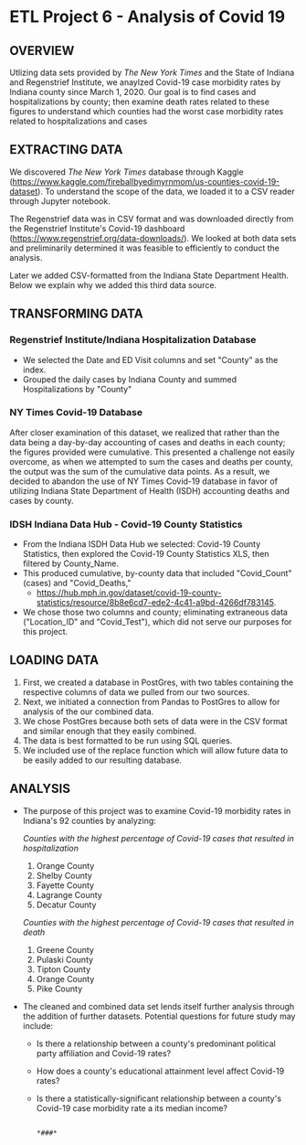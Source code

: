 # ETL Project 6 - Analysis of Covid 19

## OVERVIEW

Utlizing data sets provided by *The New York Times* and the State of Indiana and Regenstrief Institute, we anaylzed Covid-19 case morbidity rates by Indiana county since March 1, 2020. Our goal is to find cases and hospitalizations by county; then examine death rates related to these figures to understand which counties had the worst case morbidity rates related to hospitalizations and cases

## EXTRACTING DATA 

We discovered *The New York Times* database through Kaggle (https://www.kaggle.com/fireballbyedimyrnmom/us-counties-covid-19-dataset). To understand the scope of the data, we loaded it to a CSV reader through Jupyter notebook. 

The Regenstrief data was in CSV format and was downloaded directly from the Regenstrief Institute's Covid-19 dashboard (https://www.regenstrief.org/data-downloads/). We looked at both data sets and preliminarily determined it was feasible to efficiently to conduct the analysis.

Later we added CSV-formatted from the Indiana State Department Health. Below we explain why we added this third data source. 

## TRANSFORMING DATA

### Regenstrief Institute/Indiana Hospitalization Database 

- We selected the Date and ED Visit columns and set "County" as the index. 
- Grouped the daily cases by Indiana County and summed Hospitalizations by "County"

### NY Times Covid-19 Database

After closer examination of this dataset, we realized that rather than the data being a day-by-day accounting of cases and deaths in each county; the figures provided were cumulative. This presented a challenge not easily overcome, as when we attempted to sum the cases and deaths per county, the output was the sum of the cumulative data points. As a result, we decided to abandon the use of NY Times Covid-19 database in favor of utilizing Indiana State Department of Health (ISDH) accounting deaths and cases by county.

### IDSH Indiana Data Hub - Covid-19 County Statistics 

- From the Indiana ISDH Data Hub we selected: Covid-19 County Statistics, then explored the Covid-19 County Statistics XLS, then filtered by County_Name.
- This produced cumulative, by-county data that included "Covid_Count" (cases) and "Covid_Deaths," 
  - https://hub.mph.in.gov/dataset/covid-19-county-statistics/resource/8b8e6cd7-ede2-4c41-a9bd-4266df783145.
- We chose those two columns and county; eliminating extraneous data ("Location_ID" and "Covid_Test"), which did not serve our purposes for this project.

## LOADING DATA

1. First, we created a database in PostGres, with two tables containing the respective columns of data we pulled from our two sources.
1. Next, we initiated a connection from Pandas to PostGres to allow for analysis of the our combined data.
  1. We chose PostGres because both sets of data were in the CSV format and similar enough that they easily combined.
1. The data is best formatted to be run using SQL queries.
1. We included use of the replace function which will allow future data to be easily added to our resulting database.

## ANALYSIS

- The purpose of this project was to examine Covid-19 morbidity rates in Indiana's 92 counties by analyzing:

    *Counties with the highest percentage of Covid-19 cases that resulted in hospitalization*
    
    1. Orange County
    1. Shelby County
    1. Fayette County
    1. Lagrange County
    1. Decatur County
   
    *Counties with the highest percentage of Covid-19 cases that resulted in death*
    
    1. Greene County
    1. Pulaski County
    1. Tipton County
    1. Orange County
    1. Pike County

- The cleaned and combined data set lends itself further analysis through the addition of further datasets. Potential questions for future study may include:
  - Is there a relationship between a county's predominant political party affiliation and Covid-19 rates?
  - How does a county's educational attainment level affect Covid-19 rates?
  - Is there a statistically-significant relationship between a county's Covid-19 case morbidity rate a its median income?
  
                                                                                *###*
  

 

